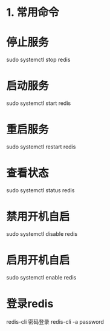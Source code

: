 # 1. 常用命令
# 停止服务
sudo systemctl stop redis

# 启动服务
sudo systemctl start redis

# 重启服务
sudo systemctl restart redis

# 查看状态
sudo systemctl status redis

# 禁用开机自启
sudo systemctl disable redis

# 启用开机自启
sudo systemctl enable redis

# 登录redis
redis-cli
密码登录
redis-cli -a password

